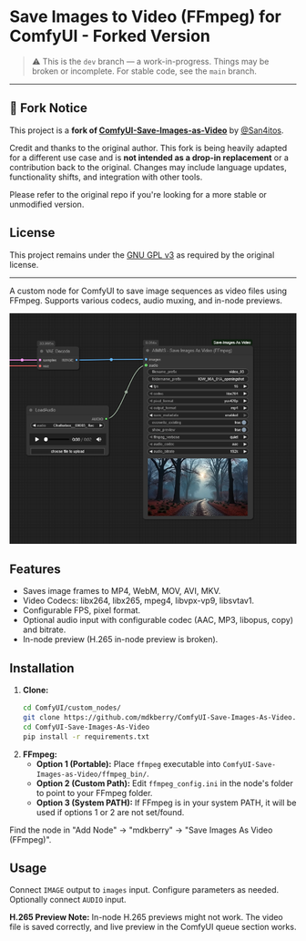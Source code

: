 # Save Images to Video (FFmpeg) for ComfyUI - Forked Version

> ⚠️ This is the `dev` branch — a work-in-progress. Things may be broken or incomplete. For stable code, see the `main` branch.

---

## 🔄 Fork Notice

This project is a **fork of [ComfyUI-Save-Images-as-Video](https://github.com/San4itos/ComfyUI-Save-Images-as-Video)** by [@San4itos](https://github.com/San4itos).

Credit and thanks to the original author. This fork is being heavily adapted for a different use case and is **not intended as a drop-in replacement** or a contribution back to the original. Changes may include language updates, functionality shifts, and integration with other tools.

Please refer to the original repo if you're looking for a more stable or unmodified version.

## License
This project remains under the [GNU GPL v3](./LICENSE) as required by the original license.

---

A custom node for ComfyUI to save image sequences as video files using FFmpeg. Supports various codecs, audio muxing, and in-node previews.

![Save Images to Video (FFmpeg)](./screenshots/screenshot.png)

## Features

*   Saves image frames to MP4, WebM, MOV, AVI, MKV.
*   Video Codecs: libx264, libx265, mpeg4, libvpx-vp9, libsvtav1.
*   Configurable FPS, pixel format.
*   Optional audio input with configurable codec (AAC, MP3, libopus, copy) and bitrate.
*   In-node preview (H.265 in-node preview is broken).

## Installation

1.  **Clone:**
    ```bash
    cd ComfyUI/custom_nodes/
    git clone https://github.com/mdkberry/ComfyUI-Save-Images-As-Video.git 
    cd ComfyUI-Save-Images-As-Video
    pip install -r requirements.txt
    ```
2.  **FFmpeg:**
    *   **Option 1 (Portable):** Place `ffmpeg` executable into `ComfyUI-Save-Images-as-Video/ffmpeg_bin/`.
    *   **Option 2 (Custom Path):** Edit `ffmpeg_config.ini` in the node's folder to point to your FFmpeg folder.
    *   **Option 3 (System PATH):** If FFmpeg is in your system PATH, it will be used if options 1 or 2 are not set/found.

Find the node in "Add Node" -> "mdkberry" -> "Save Images As Video (FFmpeg)".

## Usage
Connect `IMAGE` output to `images` input. Configure parameters as needed. Optionally connect `AUDIO` input.

**H.265 Preview Note:** In-node H.265 previews might not work. The video file is saved correctly, and live preview in the ComfyUI queue section works.


